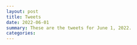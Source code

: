 ```yaml
---
layout: post
title: Tweets
date: 2022-06-01
summary: These are the tweets for June 1, 2022.
categories:
---
```


